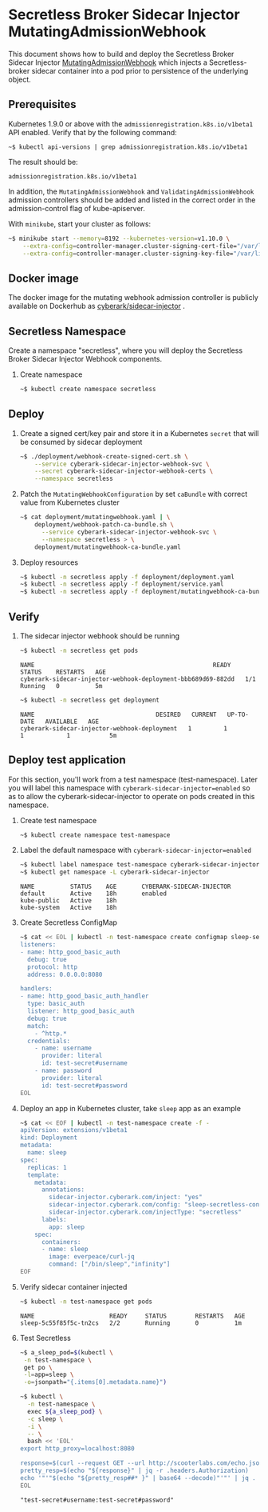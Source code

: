 # Secretless Broker Sidecar Injector MutatingAdmissionWebhook

This document shows how to build and deploy the Secretless Broker Sidecar Injector [MutatingAdmissionWebhook](https://kubernetes.io/docs/admin/admission-controllers/#mutatingadmissionwebhook-beta-in-19) which injects a Secretless-broker sidecar container into a pod prior to persistence of the underlying object.

## Prerequisites

Kubernetes 1.9.0 or above with the `admissionregistration.k8s.io/v1beta1` API enabled. Verify that by the following command:
```
~$ kubectl api-versions | grep admissionregistration.k8s.io/v1beta1
```
The result should be:
```
admissionregistration.k8s.io/v1beta1
```

In addition, the `MutatingAdmissionWebhook` and `ValidatingAdmissionWebhook` admission controllers should be added and listed in the correct order in the admission-control flag of kube-apiserver.

With `minikube`, start your cluster as follows:
```bash
~$ minikube start --memory=8192 --kubernetes-version=v1.10.0 \
    --extra-config=controller-manager.cluster-signing-cert-file="/var/lib/localkube/certs/ca.crt" \
    --extra-config=controller-manager.cluster-signing-key-file="/var/lib/localkube/certs/ca.key"
```

## Docker image

The docker image for the mutating webhook admission controller is publicly available on Dockerhub as [cyberark/sidecar-injector](https://hub.docker.com/r/cyberark/sidecar-injector/) .

## Secretless Namespace

Create a namespace "secretless", where you will deploy the Secretless Broker Sidecar Injector Webhook components.

1. Create namespace
    ```bash
    ~$ kubectl create namespace secretless
    ```

## Deploy

1. Create a signed cert/key pair and store it in a Kubernetes `secret` that will be consumed by sidecar deployment
    ```bash
    ~$ ./deployment/webhook-create-signed-cert.sh \
        --service cyberark-sidecar-injector-webhook-svc \
        --secret cyberark-sidecar-injector-webhook-certs \
        --namespace secretless
    ```

2. Patch the `MutatingWebhookConfiguration` by set `caBundle` with correct value from Kubernetes cluster
    ```bash
    ~$ cat deployment/mutatingwebhook.yaml | \
        deployment/webhook-patch-ca-bundle.sh \
          --service cyberark-sidecar-injector-webhook-svc \
          --namespace secretless > \
        deployment/mutatingwebhook-ca-bundle.yaml
    ```

3. Deploy resources
    ```bash
    ~$ kubectl -n secretless apply -f deployment/deployment.yaml
    ~$ kubectl -n secretless apply -f deployment/service.yaml
    ~$ kubectl -n secretless apply -f deployment/mutatingwebhook-ca-bundle.yaml
    ```

## Verify

1. The sidecar injector webhook should be running
    ```bash
    ~$ kubectl -n secretless get pods
    ```
    ```
    NAME                                                  READY     STATUS    RESTARTS   AGE
    cyberark-sidecar-injector-webhook-deployment-bbb689d69-882dd   1/1       Running   0          5m
    ```
    ```bash
    ~$ kubectl -n secretless get deployment
    ```
    ```
    NAME                                  DESIRED   CURRENT   UP-TO-DATE   AVAILABLE   AGE
    cyberark-sidecar-injector-webhook-deployment   1         1         1            1           5m
    ```

## Deploy test application

For this section, you'll work from a test namespace (test-namespace). Later you will label this namespace with `cyberark-sidecar-injector=enabled` so as to allow the cyberark-sidecar-injector to operate on pods created in this namespace.

1. Create test namespace
    ```bash
    ~$ kubectl create namespace test-namespace
    ```

2. Label the default namespace with `cyberark-sidecar-injector=enabled`
    ```bash
    ~$ kubectl label namespace test-namespace cyberark-sidecar-injector=enabled
    ~$ kubectl get namespace -L cyberark-sidecar-injector
    ```
    ```
    NAME          STATUS    AGE       CYBERARK-SIDECAR-INJECTOR
    default       Active    18h       enabled
    kube-public   Active    18h
    kube-system   Active    18h
    ```

3. Create Secretless ConfigMap
    ```bash
    ~$ cat << EOL | kubectl -n test-namespace create configmap sleep-secretless-config --from-file=secretless.yml=/dev/stdin
    listeners:
    - name: http_good_basic_auth
      debug: true
      protocol: http
      address: 0.0.0.0:8080
    
    handlers:
    - name: http_good_basic_auth_handler
      type: basic_auth
      listener: http_good_basic_auth
      debug: true
      match:
        - ^http.*
      credentials:
        - name: username
          provider: literal
          id: test-secret#username
        - name: password
          provider: literal
          id: test-secret#password
    EOL
    ```

4. Deploy an app in Kubernetes cluster, take `sleep` app as an example
    ```bash
    ~$ cat << EOF | kubectl -n test-namespace create -f -
    apiVersion: extensions/v1beta1
    kind: Deployment
    metadata:
      name: sleep
    spec:
      replicas: 1
      template:
        metadata:
          annotations:
            sidecar-injector.cyberark.com/inject: "yes"
            sidecar-injector.cyberark.com/config: "sleep-secretless-config"
            sidecar-injector.cyberark.com/injectType: "secretless"
          labels:
            app: sleep
        spec:
          containers:
          - name: sleep
            image: everpeace/curl-jq
            command: ["/bin/sleep","infinity"]
    EOF
    ```

5. Verify sidecar container injected
    ```bash
    ~$ kubectl -n test-namespace get pods
    ```
    ```
    NAME                     READY     STATUS        RESTARTS   AGE
    sleep-5c55f85f5c-tn2cs   2/2       Running       0          1m
    ```

6. Test Secretless
    ```bash
    ~$ a_sleep_pod=$(kubectl \
     -n test-namespace \
     get po \
     -l=app=sleep \
     -o=jsonpath="{.items[0].metadata.name}")
    
    ~$ kubectl \
      -n test-namespace \
      exec ${a_sleep_pod} \
      -c sleep \
      -i \
      -- \
      bash << 'EOL'
    export http_proxy=localhost:8080
    
    response=$(curl --request GET --url http://scooterlabs.com/echo.json)
    pretty_resp=$(echo "${response}" | jq -r .headers.Authorization)
    echo '"'"$(echo "${pretty_resp##* }" | base64 --decode)"'"' | jq .
    EOL
    ```
    ```
    "test-secret#username:test-secret#password"
    ```
